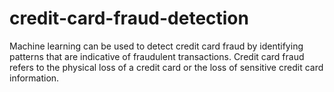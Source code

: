 # credit-card-fraud-detection
Machine learning can be used to detect credit card fraud by identifying patterns that are indicative of fraudulent transactions. Credit card fraud refers to the physical loss of a credit card or the loss of sensitive credit card information.
